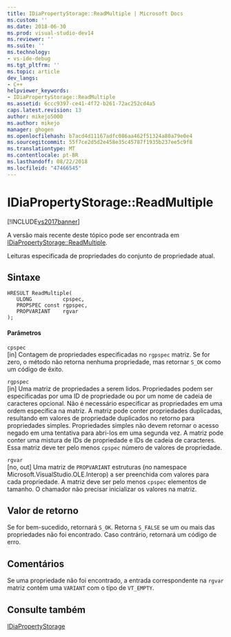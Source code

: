 ```yaml
---
title: IDiaPropertyStorage::ReadMultiple | Microsoft Docs
ms.custom: ''
ms.date: 2018-06-30
ms.prod: visual-studio-dev14
ms.reviewer: ''
ms.suite: ''
ms.technology:
- vs-ide-debug
ms.tgt_pltfrm: ''
ms.topic: article
dev_langs:
- C++
helpviewer_keywords:
- IDiaPropertyStorage::ReadMultiple
ms.assetid: 6ccc9397-ce41-4f72-b261-72ac252cd4a5
caps.latest.revision: 13
author: mikejo5000
ms.author: mikejo
manager: ghogen
ms.openlocfilehash: b7acd4d11167adfc086aa462f51324a80a79e0e4
ms.sourcegitcommit: 55f7ce2d5d2e458e35c45787f1935b237ee5c9f8
ms.translationtype: MT
ms.contentlocale: pt-BR
ms.lasthandoff: 08/22/2018
ms.locfileid: "47466545"
---
```

# <a name="idiapropertystoragereadmultiple"></a>IDiaPropertyStorage::ReadMultiple
[!INCLUDE[vs2017banner](../../includes/vs2017banner.md)]

A versão mais recente deste tópico pode ser encontrada em [IDiaPropertyStorage::ReadMultiple](https://docs.microsoft.com/visualstudio/debugger/debug-interface-access/idiapropertystorage-readmultiple).  
  
Leituras especificada de propriedades do conjunto de propriedade atual.  
  
## <a name="syntax"></a>Sintaxe  
  
```cpp#  
HRESULT ReadMultiple(   
   ULONG          cpspec,  
   PROPSPEC const rgpspec,  
   PROPVARIANT    rgvar  
);  
```  
  
#### <a name="parameters"></a>Parâmetros  
 `cpspec`  
 [in] Contagem de propriedades especificadas no `rgpspec` matriz. Se for zero, o método não retorna nenhuma propriedade, mas retornar `S_OK` como um código de êxito.  
  
 `rgpspec`  
 [in] Uma matriz de propriedades a serem lidos. Propriedades podem ser especificadas por uma ID de propriedade ou por um nome de cadeia de caracteres opcional. Não é necessário especificar as propriedades em uma ordem específica na matriz. A matriz pode conter propriedades duplicadas, resultando em valores de propriedade duplicados no retorno para propriedades simples. Propriedades simples não devem retornar o acesso negado em uma tentativa para abri-los em uma segunda vez. A matriz pode conter uma mistura de IDs de propriedade e IDs de cadeia de caracteres. Essa matriz deve ter pelo menos `cpspec` número de valores de propriedade.  
  
 `rgvar`  
 [no, out] Uma matriz de `PROPVARIANT` estruturas (no namespace Microsoft.VisualStudio.OLE.Interop) a ser preenchida com valores para cada propriedade. A matriz deve ser pelo menos `cpspec` elementos de tamanho. O chamador não precisar inicializar os valores na matriz.  
  
## <a name="return-value"></a>Valor de retorno  
 Se for bem-sucedido, retornará `S_OK`. Retorna `S_FALSE` se um ou mais das propriedades não foi encontrado. Caso contrário, retornará um código de erro.  
  
## <a name="remarks"></a>Comentários  
 Se uma propriedade não foi encontrado, a entrada correspondente na `rgvar` matriz contém uma `VARIANT` com o tipo de `VT_EMPTY`.  
  
## <a name="see-also"></a>Consulte também  
 [IDiaPropertyStorage](../../debugger/debug-interface-access/idiapropertystorage.md)



